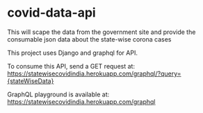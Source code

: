 # covid-data-api
This will scape the data from the government site and provide the consumable json data about the state-wise corona cases

This project uses Django and graphql for API.

To consume this API, send a GET request at:
https://statewisecovidindia.herokuapp.com/graphql/?query={stateWiseData}

GraphQL playground is available at: 
https://statewisecovidindia.herokuapp.com/graphql

